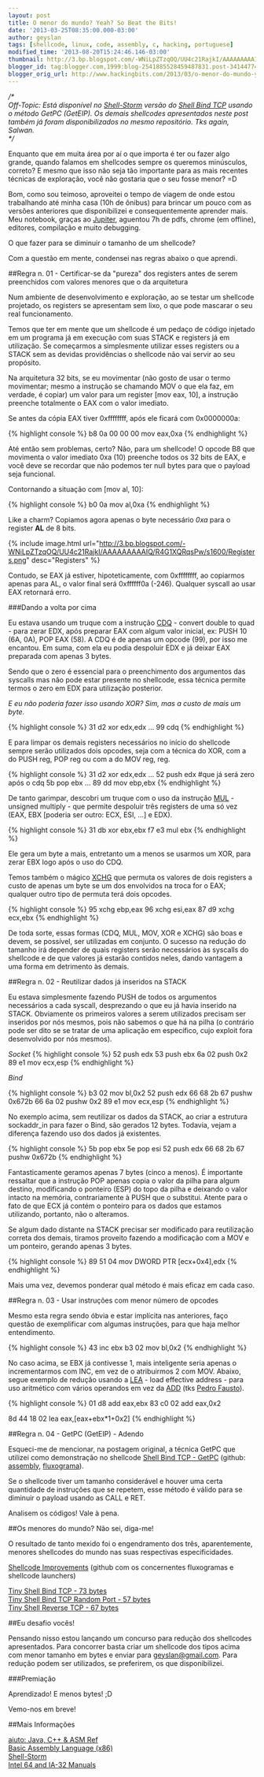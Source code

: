```yaml
---
layout: post
title: O menor do mundo? Yeah? So Beat the Bits!
date: '2013-03-25T08:35:00.000-03:00'
author: geyslan
tags: [shellcode, linux, code, assembly, c, hacking, portuguese]
modified_time: '2013-08-20T15:24:46.146-03:00'
thumbnail: http://3.bp.blogspot.com/-WNiLpZTzqOQ/UU4c21RajkI/AAAAAAAAAIQ/R4G1XQRqsPw/s72-c/Registers.png
blogger_id: tag:blogger.com,1999:blog-2541885528459487831.post-3414477427392965127
blogger_orig_url: http://www.hackingbits.com/2013/03/o-menor-do-mundo-yeah-so-beat-bits.html
---
```


*/\*<br>
Off-Topic: Está disponível no [Shell-Storm](http://shell-storm.org/) versão do
[Shell Bind TCP](http://shell-storm.org/shellcode/files/shellcode-835.php)
usando o método GetPC (GetEIP). Os demais shellcodes apresentados neste post
também já foram disponibilizados no mesmo repositório. Tks again, Salwan.<br>
\*/*

<!--more-->

Enquanto que em muita área por aí o que importa é ter ou fazer algo grande,
quando falamos em shellcodes sempre os queremos minúsculos, correto? E mesmo que
isso não seja tão importante para as mais recentes técnicas de exploração, você
não gostaria que o seu fosse menor? =D

Bom, como sou teimoso, aproveitei o tempo de viagem de onde estou trabalhando
até minha casa (10h de ônibus) para brincar um pouco com as versões anteriores
que disponibilizei e consequentemente aprender mais. Meu notebook, graças ao
[Jupiter](http://jupiter.sourceforge.net/downloads.html), aguentou 7h de pdfs,
chrome (em offline), editores, compilação e muito debugging.

O que fazer para se diminuir o tamanho de um shellcode?

Com a questão em mente, condensei nas regras abaixo o que aprendi.

##Regra n. 01 - Certificar-se da "pureza" dos registers antes de serem preenchidos com valores menores que o da arquitetura

Num ambiente de desenvolvimento e exploração, ao se testar um shellcode
projetado, os registers se apresentam sem lixo, o que pode mascarar o seu real
funcionamento.

Temos que ter em mente que um shellcode é um pedaço de código injetado em um
programa já em execução com suas STACK e registers já em utilização. Se
começarmos a simplesmente utilizar esses registers ou a STACK sem as devidas
providências o shellcode não vai servir ao seu propósito.

Na arquitetura 32 bits, se eu movimentar (não gosto de usar o termo movimentar;
mesmo a instrução se chamando MOV o que ela faz, em verdade, é copiar) um valor
para um register [mov eax, 10], a instrução preenche totalmente o EAX com o
valor imediato.

Se antes da cópia EAX tiver 0xffffffff, após ele ficará com 0x0000000a:

{% highlight console %}
b8 0a 00 00 00        mov    eax,0xa
{% endhighlight %}

Até então sem problemas, certo? Não, para um shellcode! O opcode B8 que
movimenta o valor imediato 0xa (10) preenche todos os 32 bits de EAX, e você
deve se recordar que não podemos ter null bytes para que o payload seja
funcional.

Contornando a situação com [mov al, 10]:

{% highlight console %}
b0 0a                 mov    al,0xa
{% endhighlight %}

Like a charm? Copiamos agora apenas o byte necessário *0xa* para o register
**AL** de 8 bits.

{% include image.html url="http://3.bp.blogspot.com/-WNiLpZTzqOQ/UU4c21RajkI/AAAAAAAAAIQ/R4G1XQRqsPw/s1600/Registers.png" desc="Registers" %}

Contudo, se EAX já estiver, hipoteticamente, com 0xffffffff, ao copiarmos apenas
para AL, o valor final será 0xffffff0a (-246). Qualquer syscall ao usar EAX
retornará erro.

###Dando a volta por cima


Eu estava usando um truque com a instrução
[CDQ](http://faydoc.tripod.com/cpu/cdq.htm) - convert double to quad - para
zerar EDX, após preparar EAX com algum valor inicial, ex: PUSH 10 (6A, 0A), POP
EAX (58). A CDQ é de apenas um opcode (99), por isso me encantou. Em suma, com
ela eu podia despoluir EDX e já deixar EAX preparada com apenas 3 bytes.

Sendo que o zero é essencial para o preenchimento dos argumentos das syscalls
mas não pode estar presente no shellcode, essa técnica permite termos o zero em
EDX para utilização posterior.

*E eu não poderia fazer isso usando XOR? Sim, mas a custo de mais um byte.*

{% highlight console %}
31 d2                 xor    edx,edx
...
99                    cdq
{% endhighlight %}

E para limpar os demais registers necessários no início do shellcode sempre
serão utilizados dois opcodes, seja com a técnica do XOR,  com a do PUSH reg,
POP reg ou com a do MOV reg, reg.

{% highlight console %}
31 d2                 xor    edx,edx
...
52                    push   edx     #que já será zero após o cdq
5b                    pop    ebx
...
89 dd                 mov    ebp,ebx
{% endhighlight %}

De tanto garimpar, descobri um truque com o uso da instrução
[MUL](http://faydoc.tripod.com/cpu/mul.htm) - unsigned multiply - que permite
despoluir três registers de uma só vez (EAX, EBX [poderia ser outro: ECX, ESI, ...]
e EDX).

{% highlight console %}
31 db                 xor    ebx,ebx
f7 e3                 mul    ebx
{% endhighlight %}

Ele gera um byte a mais, entretanto um a menos se usarmos um XOR, para zerar EBX
logo após o uso do CDQ.

Temos também o mágico [XCHG](http://faydoc.tripod.com/cpu/xchg.htm) que permuta
os valores de dois registers a custo de apenas um byte se um dos envolvidos na
troca for o EAX; qualquer outro tipo de permuta terá dois opcodes.

{% highlight console %}
95                    xchg   ebp,eax
96                    xchg   esi,eax
87 d9                 xchg   ecx,ebx
{% endhighlight %}

De toda sorte, essas formas (CDQ, MUL, MOV, XOR e XCHG) são boas e devem, se
possível, ser utilizadas em conjunto. O sucesso na redução do tamanho irá
depender de quais registers serão necessários às syscalls do shellcode e de que
valores já estarão contidos neles, dando vantagem a uma forma em detrimento às
demais.

##Regra n. 02 - Reutilizar dados já inseridos na STACK

Eu estava simplesmente fazendo PUSH de todos os argumentos necessários a cada
syscall, desprezando o que eu já havia inserido na STACK. Obviamente os
primeiros valores a serem utilizados precisam ser inseridos por nós mesmos, pois
não sabemos o que há na pilha (o contrário pode ser dito se se tratar de uma
aplicação em específico, cujo exploit fora desenvolvido por nós mesmos).

*Socket*
{% highlight console %}
52                    push   edx
53                    push   ebx
6a 02                 push   0x2
89 e1                 mov    ecx,esp
{% endhighlight %}

*Bind*

{% highlight console %}
b3 02                 mov    bl,0x2
52                    push   edx
66 68 2b 67           pushw  0x672b
66 6a 02              pushw  0x2
89 e1                 mov    ecx,esp
{% endhighlight %}

No exemplo acima, sem reutilizar os dados da STACK, ao criar a estrutura
sockaddr_in para fazer o Bind, são gerados 12 bytes. Todavia, vejam a diferença
fazendo uso dos dados já existentes.

{% highlight console %}
5b                    pop    ebx
5e                    pop    esi
52                    push   edx
66 68 2b 67           pushw  0x672b
{% endhighlight %}

Fantasticamente geramos apenas 7 bytes (cinco a menos). É importante ressaltar
que a instrução POP apenas copia o valor da pilha para algum destino,
modificando o ponteiro (ESP) do topo da pilha e deixando o valor intacto na
memória, contrariamente à PUSH que o substitui. Atente para o fato de que ECX já
contém o ponteiro para os dados que estamos utilizando, portanto, não o
alteramos.

Se algum dado distante na STACK precisar ser modificado para reutilização
correta dos demais, tiramos proveito fazendo a modificação com a MOV e um
ponteiro, gerando apenas 3 bytes.

{% highlight console %}
89 51 04              mov    DWORD PTR [ecx+0x4],edx
{% endhighlight %}

Mais uma vez, devemos ponderar qual método é mais eficaz em cada caso.

##Regra n. 03 - Usar instruções com menor número de opcodes

Mesmo esta regra sendo óbvia e estar implícita nas anteriores, faço questão de
exemplificar com algumas instruções, para que haja melhor entendimento.

{% highlight console %}
43                    inc    ebx
b3 02                 mov    bl,0x2
{% endhighlight %}

No caso acima, se EBX já contivesse 1, mais inteligente seria apenas o
incrementarmos com INC, em vez de o atribuirmos 2 com MOV. Abaixo, segue exemplo
de redução usando a [LEA](http://faydoc.tripod.com/cpu/lea.htm) - load effective
address - para uso aritmético com vários operandos em vez da
[ADD](http://faydoc.tripod.com/cpu/add.htm) (tks [Pedro
Fausto](https://plus.google.com/106164431356595417628/)).

{% highlight console %}
01 d8                 add    eax,ebx
83 c0 02              add    eax,0x2

8d 44 18 02           lea    eax,[eax+ebx*1+0x2]
{% endhighlight %}

##Regra n. 04 - GetPC (GetEIP) - Adendo

Esqueci-me de mencionar, na postagem original, a técnica GetPC que utilizei como
demonstração no shellcode [Shell Bind TCP -
GetPC](http://shell-storm.org/shellcode/files/shellcode-835.php) (github:
[assembly](https://github.com/geyslan/SLAE/blob/master/improvements/shell_bind_tcp_getpc.asm),
[fluxograma](https://raw.github.com/geyslan/SLAE/master/improvements/shell_bind_tcp_getpc.png)).

Se o shellcode tiver um tamanho considerável e houver uma certa quantidade de
instruções que se repetem, esse método é válido para se diminuir o payload
usando as CALL e RET.

Analisem os códigos! Vale à pena.

##Os menores do mundo? Não sei, diga-me!

O resultado de tanto mexido foi o engendramento dos três, aparentemente, menores
shellcodes do mundo nas suas respectivas especificidades.

[Shellcode
Improvements](https://github.com/geyslan/SLAE/tree/master/improvements) (github
com os concernentes fluxogramas e shellcode launchers)

[Tiny Shell Bind TCP - 73 bytes](https://github.com/geyslan/SLAE/blob/master/improvements/tiny_shell_bind_tcp.asm)<br>
[Tiny Shell Bind TCP Random Port - 57 bytes](https://github.com/geyslan/SLAE/blob/master/improvements/tiny_shell_bind_tcp_random_port.asm)<br>
[Tiny Shell Reverse TCP - 67 bytes](https://github.com/geyslan/SLAE/blob/master/improvements/tiny_shell_reverse_tcp.asm)

##Eu desafio vocês!

Pensando nisso estou lançando um concurso para redução dos shellcodes
apresentados. Para concorrer basta criar um shellcode dos tipos acima com menor
tamanho em bytes e enviar para [geyslan@gmail.com](mailto:geyslan@gmail.com).
Para redução podem ser utilizados, se preferirem, os que disponibilizei.

###Premiação

Aprendizado! E menos bytes! ;D

Vemo-nos em breve!

##Mais Informações

[aiuto: Java, C++ & ASM Ref](https://play.google.com/store/apps/details?id=in.nishitp.aiuto)<br>
[Basic Assembly Language (x86)](https://play.google.com/store/apps/details?id=com.mrdroids.nasm)<br>
[Shell-Storm](http://shell-storm.org/)<br>
[Intel 64 and IA-32 Manuals](http://www.intel.com/content/www/us/en/processors/architectures-software-developer-manuals.html)<br>
